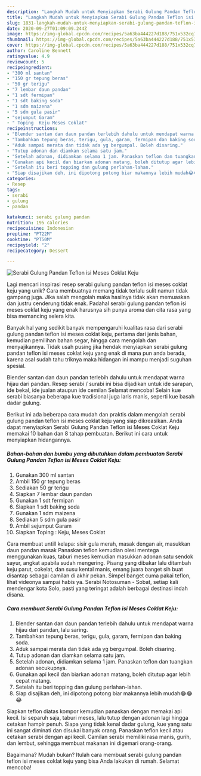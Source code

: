 ```yaml
---
description: "Langkah Mudah untuk Menyiapkan Serabi Gulung Pandan Teflon isi Meses Coklat Keju, Lezat Sekali"
title: "Langkah Mudah untuk Menyiapkan Serabi Gulung Pandan Teflon isi Meses Coklat Keju, Lezat Sekali"
slug: 1831-langkah-mudah-untuk-menyiapkan-serabi-gulung-pandan-teflon-isi-meses-coklat-keju-lezat-sekali
date: 2020-09-27T01:09:09.244Z
image: https://img-global.cpcdn.com/recipes/5a63ba444227d188/751x532cq70/serabi-gulung-pandan-teflon-isi-meses-coklat-keju-foto-resep-utama.jpg
thumbnail: https://img-global.cpcdn.com/recipes/5a63ba444227d188/751x532cq70/serabi-gulung-pandan-teflon-isi-meses-coklat-keju-foto-resep-utama.jpg
cover: https://img-global.cpcdn.com/recipes/5a63ba444227d188/751x532cq70/serabi-gulung-pandan-teflon-isi-meses-coklat-keju-foto-resep-utama.jpg
author: Caroline Bennett
ratingvalue: 4.9
reviewcount: 5
recipeingredient:
- "300 ml santan"
- "150 gr tepung beras"
- "50 gr terigu"
- "7 lembar daun pandan"
- "1 sdt fermipan"
- "1 sdt baking soda"
- "1 sdm maizena"
- "5 sdm gula pasir"
- "sejumput Garam"
- " Toping  Keju Meses Coklat"
recipeinstructions:
- "Blender santan dan daun pandan terlebih dahulu untuk mendapat warna hijau dari pandan, lalu saring."
- "Tambahkan tepung beras, terigu, gula, garam, fermipan dan baking soda."
- "Aduk sampai merata dan tidak ada yg bergumpal. Boleh disaring."
- "Tutup adonan dan diamkan selama satu jam."
- "Setelah adonan, didiamkan selama 1 jam. Panaskan teflon dan tuangkan adonan secukupnya."
- "Gunakan api kecil dan biarkan adonan matang, boleh ditutup agar lebih cepat matang."
- "Setelah itu beri topping dan gulung perlahan-lahan."
- "Siap disajikan deh, ini dipotong potong biar makannya lebih mudah😂😂😂"
categories:
- Resep
tags:
- serabi
- gulung
- pandan

katakunci: serabi gulung pandan 
nutrition: 195 calories
recipecuisine: Indonesian
preptime: "PT22M"
cooktime: "PT50M"
recipeyield: "2"
recipecategory: Dessert

---
```



![Serabi Gulung Pandan Teflon isi Meses Coklat Keju](https://img-global.cpcdn.com/recipes/5a63ba444227d188/751x532cq70/serabi-gulung-pandan-teflon-isi-meses-coklat-keju-foto-resep-utama.jpg)

Lagi mencari inspirasi resep serabi gulung pandan teflon isi meses coklat keju yang unik? Cara membuatnya memang tidak terlalu sulit namun tidak gampang juga. Jika salah mengolah maka hasilnya tidak akan memuaskan dan justru cenderung tidak enak. Padahal serabi gulung pandan teflon isi meses coklat keju yang enak harusnya sih punya aroma dan cita rasa yang bisa memancing selera kita.

Banyak hal yang sedikit banyak mempengaruhi kualitas rasa dari serabi gulung pandan teflon isi meses coklat keju, pertama dari jenis bahan, kemudian pemilihan bahan segar, hingga cara mengolah dan menyajikannya. Tidak usah pusing jika hendak menyiapkan serabi gulung pandan teflon isi meses coklat keju yang enak di mana pun anda berada, karena asal sudah tahu triknya maka hidangan ini mampu menjadi suguhan spesial.

Blender santan dan daun pandan terlebih dahulu untuk mendapat warna hijau dari pandan. Resep serabi / surabi ini bisa dijadikan untuk ide sarapan, ide bekal, ide jualan ataupun ide cemilan Selamat mencoba! Selain kue serabi biasanya beberapa kue tradisional juga laris manis, seperti kue basah dadar gulung.


Berikut ini ada beberapa cara mudah dan praktis dalam mengolah serabi gulung pandan teflon isi meses coklat keju yang siap dikreasikan. Anda dapat menyiapkan Serabi Gulung Pandan Teflon isi Meses Coklat Keju memakai 10 bahan dan 8 tahap pembuatan. Berikut ini cara untuk menyiapkan hidangannya.

<!--inarticleads1-->

##### Bahan-bahan dan bumbu yang dibutuhkan dalam pembuatan Serabi Gulung Pandan Teflon isi Meses Coklat Keju:

1. Gunakan 300 ml santan
1. Ambil 150 gr tepung beras
1. Sediakan 50 gr terigu
1. Siapkan 7 lembar daun pandan
1. Gunakan 1 sdt fermipan
1. Siapkan 1 sdt baking soda
1. Gunakan 1 sdm maizena
1. Sediakan 5 sdm gula pasir
1. Ambil sejumput Garam
1. Siapkan  Toping : Keju, Meses Coklat


Cara membuat untill kelapa: sisir gula merah, masak dengan air, masukkan daun pandan masak Panaskan teflon kemudian olesi mentega menggunakan kuas, taburi meses kemudian masukkan adonan satu sendok sayur, angkat apabila sudah mengering. Pisang yang dibakar lalu ditambah keju parut, cokelat, dan susu kental manis, emang juara banget sih buat disantap sebagai camilan di akhir pekan. Simpel banget cuma pakai teflon, lihat videonya sampai habis ya. Serabi Notosuman - Sobat, setiap kali mendengar kota Solo, pasti yang teringat adalah berbagai destinasi indah disana. 

<!--inarticleads2-->

##### Cara membuat Serabi Gulung Pandan Teflon isi Meses Coklat Keju:

1. Blender santan dan daun pandan terlebih dahulu untuk mendapat warna hijau dari pandan, lalu saring.
1. Tambahkan tepung beras, terigu, gula, garam, fermipan dan baking soda.
1. Aduk sampai merata dan tidak ada yg bergumpal. Boleh disaring.
1. Tutup adonan dan diamkan selama satu jam.
1. Setelah adonan, didiamkan selama 1 jam. Panaskan teflon dan tuangkan adonan secukupnya.
1. Gunakan api kecil dan biarkan adonan matang, boleh ditutup agar lebih cepat matang.
1. Setelah itu beri topping dan gulung perlahan-lahan.
1. Siap disajikan deh, ini dipotong potong biar makannya lebih mudah😂😂😂


Siapkan teflon diatas kompor kemudian panaskan dengan memakai api kecil. Isi separuh saja, taburi meses, lalu tutup dengan adonan lagi hingga cetakan hampir penuh. Siapa yang tidak kenal dadar gulung, kue yang satu ini sangat diminati dan disukai banyak orang. Panaskan teflon kecil atau cetakan serabi dengan api kecil. Camilan serabi memiliki rasa manis, gurih, dan lembut, sehingga membuat makanan ini digemari orang-orang. 

Bagaimana? Mudah bukan? Itulah cara membuat serabi gulung pandan teflon isi meses coklat keju yang bisa Anda lakukan di rumah. Selamat mencoba!
